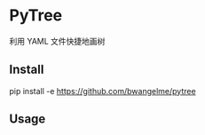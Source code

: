 # PyTree

利用 YAML 文件快捷地画树

## Install

pip install -e https://github.com/bwangelme/pytree

## Usage


